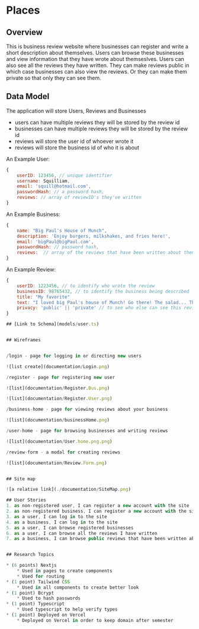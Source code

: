 # Places 

## Overview
This is business review website where businesses can register and write a short description about themselves. Users can browse these businesses and view information that they have wrote about themseslves. Users can also see all the reviews they have written. They can make reviews public in which case businesses can also view the reviews. Or they can make them private so that only they can see them. 

## Data Model

The application will store Users, Reviews and Businesses

* users can have multiple reviews they will be stored by the review id
* businesses can have multiple reviews they will be stored by the review id
* reviews will store the user id of whoever wrote it
* reviews will store the business id of who it is about


An Example User:

```javascript
{
    userID: 123456, // unique identifier
    username: Squilliam,
    email: 'squill@hotmail.com',
    passwordHash: // a password hash,
    reviews: // array of reviewID's they've written 
}
```
An Example Business:

```javascript
{
    name: "Big Paul's House of Munch",
    description: 'Enjoy burgers, milkshakes, and fries here!',
    email: 'bigPaul@bigPaul.com',
    passwordHash: // password hash,
    reviews:  // array of the reviews that have been written about them
}
```
An Example Review:

```javascript
{
    userID: 1223456, // to identify who wrote the review
    businessID: 98765432, // to identify the business being described
    title: "My favorite"
    text: "I loved big Paul's house of Munch! Go there! The salad... The service", // th actual review
    privacy: 'public' || 'private' // to see who else can see this review
}

## [Link to Schema](models/user.ts) 


## Wireframes


/login - page for logging in or directing new users

![list create](documentation/Login.png)

/register - page for registering new user

![list](documentation/Register.Bus.png)

![list](documentation/Register.User.png)

/business-home - page for viewing reviews about your business

![list](documentation/businessHome.png)

/user-home - page for browsing businesses and writing reviews

![list](documentation/User.home.png.png)

/review-form - a modal for creating reviews

![list](documentation/Review.Form.png)


## Site map

![a relative link](./documentation/SiteMap.png)

## User Stories
1. as non-registered user, I can register a new account with the site
2. as non-registered business, I can register a new account with the site
3. as a user, I can log in to the site
4. as a business, I can log in to the site
5. as a user, I can browse registered businesses
6. as a user, I can browse all the reviews I have written
7. as a business, I can browse public reviews that have been written about me


## Research Topics

* (6 points) Nextjs
    * Used in pages to create components
    * Used for routing
* (1 point) Tailwind CSS
    * Used in all components to create better look
* (1 point) Bcrypt
    * Used to hash passwords
* (1 point) Typescript
    * Used typescript to help verify types
* (1 point) Deployed on Vercel
    * Deployed on Vercel in order to keep domain after semester
